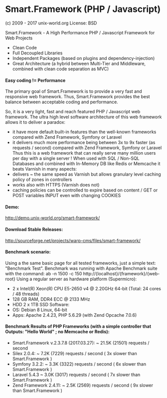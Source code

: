 # Smart.Framework (PHP / Javascript)
(c) 2009 - 2017 unix-world.org
License: BSD

Smart.Framework - A High Performance PHP / Javascript Framework for Web Projects
* Clean Code
* Full Decoupled Libraries
* Independent Packages (based on plugins and dependency-injection)
* Great Architecture (a hybrid between Multi-Tier and Middleware, combined with clean code separation as MVC)

#### Easy coding != Performance
The primary goal of Smart.Framework is to provide a very fast and responsive web framework.
Thus, Smart.Framework provides the best balance between acceptable coding and performance.

So, it is a very light, fast and reach featured PHP / Javascript web framework.
The ultra high level software architecture of this web framework allows it to deliver a paradox:
* it have more default built-in features than the well-known frameworks compared with Zend Framework, Symfony or Laravel
* it delivers much more performance being between 3x to 9x faster (as requests / second) compared with Zend Framework, Symfony or Laravel
Thus this is a web framework that can really serve many million users per day with a single server !
When used with SQL / Non-SQL Databases and combined with In-Memory DB like Redis or Memcache it beats Varnish in many aspects:
* delivers ~ the same speed as Varnish but allows granulary level caching policy of zones in controllers
* works also with HTTPS (Varnish does not)
* caching policies can be controlled to expire based on content / GET or POST variables INPUT even with changing COOKIES

#### Demo:
http://demo.unix-world.org/smart-framework/

#### Download Stable Releases:
http://sourceforge.net/projects/warp-cms/files/smart-framework/

#### Benchmark scenario:
Using a the same basic page for all tested frameworks, just a simple text: "Benchmark Test".
Benchmark was running with Apache Benchmark suite with the command:
ab -n 1500 -c 150 http://{localhost}/{framework}/{web-root}
Using a regular server as hardware platform (Supermicro):
* 2 x Intel(R) Xeon(R) CPU E5-2650 v4 @ 2.20GHz 64-bit (Total: 24 cores / 48 threads)
* 128 GB RAM, DDR4 ECC @ 2133 MHz
* HDD 2 x 1TB SSD
Software:
* OS: Debian 8 Linux, 64-bit
* Apps: Apache 2.4.23, PHP 5.6.29 (with Zend Opcache 7.0.6)

#### Benchmark Results of PHP Frameworks (with a simple controller that Outputs: "Hello World" ; no Memcache or Redis):
* Smart.Framework v.2.3.7.8 (2017.03.27): ~ 21.5K (21501) requests / second
* Silex 2.0.4: ~ 7.2K (7229) requests / second ( 3x slower than Smart.Framework )
* Symfony 3.2.2: ~ 3.3K (3322) requests / second ( 6x slower than Smart.Framework )
* Laravel 5.4.3 ~ 3.0K (3017) requests / second ( 7x slower than Smart.Framework )
* Zend Framework 2.4.11: ~ 2.5K (2569) requests / second ( 9x slower than Smart.Framework )
